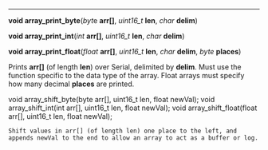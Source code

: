 --------------

**void array_print_byte**(*byt*e **arr[]**, *uint16_t* **len**, *char* **delim**)

**void array_print_int**(*int* **arr[]**, *uint16_t* **len**, *char* **delim**)

**void array_print_float**(*float* **arr[]**, *uint16_t* **len**, *char* **delim**, *byte* **places**)

Prints **arr[]** (of length **len**) over Serial, delimited by **delim**. Must use the function specific to the data type of the array. Float arrays must specify how many decimal **places** are printed.

void array_shift_byte(byte arr[], uint16_t len, float newVal);
void array_shift_int(int arr[], uint16_t len, float newVal);
void array_shift_float(float arr[], uint16_t len, float newVal);

	Shift values in arr[] (of length len) one place to the left, and appends newVal to the end to allow an array to act as a buffer or log.
